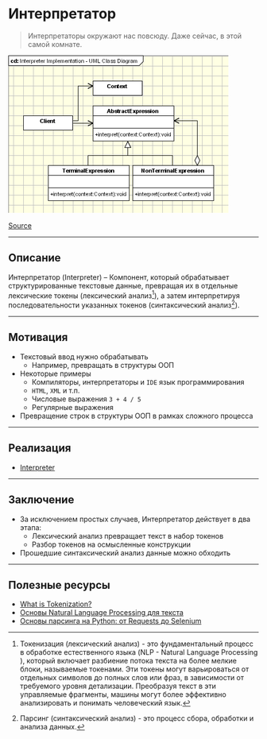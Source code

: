 # Интерпретатор

> Интерпретаторы окружают нас повсюду. Даже сейчас, в этой самой комнате.

![builder.png](../_images/interpreter.png)

[Source](https://www.oodesign.com/interpreter-pattern)

---

## Описание

Интерпретатор (Interpreter) – Компонент, который обрабатывает структурированные текстовые данные, превращая их в
отдельные лексические токены (лексический анализ[^1]), а затем интерпретируя последовательности указанных
токенов (синтаксический анализ[^2]).

---

## Мотивация

- Текстовый ввод нужно обрабатывать
    - Например, превращать в структуры ООП
- Некоторые примеры
    - Компиляторы, интерпретаторы и `IDE` язык программирования
    - `HTML`, `XML` и т.п.
    - Числовые выражения `3 + 4 / 5`
    - Регулярные выражения
- Превращение строк в структуры ООП в рамках сложного процесса

---

## Реализация

- [Interpreter](Interpreter.java)

---

## Заключение

- За исключением простых случаев, Интерпретатор действует в два этапа:
    - Лексический анализ превращает текст в набор токенов
    - Разбор токенов на осмысленные конструкции
- Прошедшие синтаксический анализ данные можно обходить

---

## Полезные ресурсы

- [What is Tokenization?](https://www.geeksforgeeks.org/what-is-tokenization/)
- [Основы Natural Language Processing для текста](https://habr.com/ru/companies/Voximplant/articles/446738/)
- [Основы парсинга на Python: от Requests до Selenium](https://habr.com/ru/companies/selectel/articles/754674/)

[^1]: Токенизация (лексический анализ) - это фундаментальный процесс в обработке естественного языка
(NLP - Natural Language Processing ), который включает разбиение потока текста на более мелкие блоки,
называемые токенами. Эти токены могут варьироваться от отдельных символов до полных слов или фраз, в зависимости
от требуемого уровня детализации. Преобразуя текст в эти управляемые фрагменты, машины могут более эффективно
анализировать и понимать человеческий язык.
[^2]: Парсинг (синтаксический анализ) - это процесс сбора, обработки и анализа данных. 
